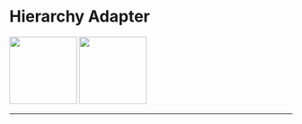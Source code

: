 # Hierarchy Adapter
[<img src="https://wiki.jenkins.io/download/attachments/2916393/logo-title.png"  width="120">](http://87.245.170.52:8088/job/ecp-lukoil/job/hierarchy-adapter) 
[<img src="https://docs.sonarqube.org/latest/images/SonarQubeIcon.svg"  width="120">](http://192.168.100.54:9000/dashboard?id=hierarchy-adapter) 

---
